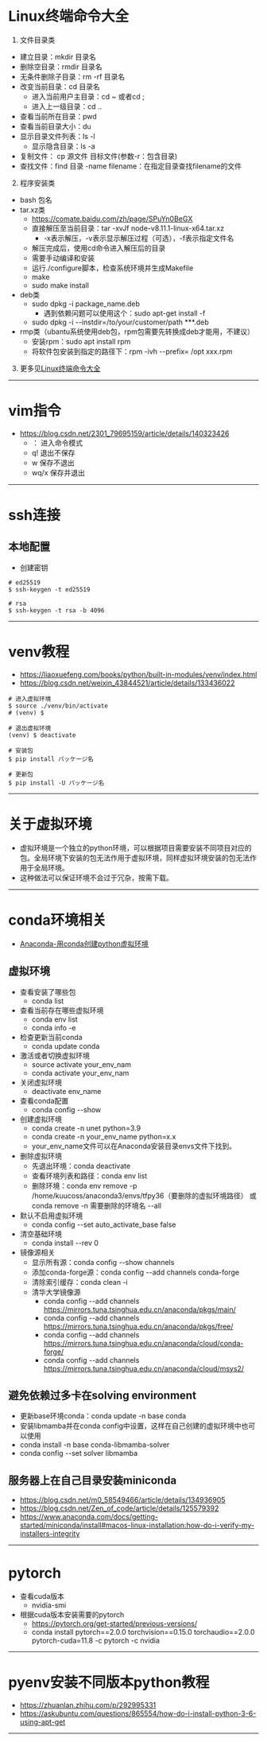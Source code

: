 # Linux终端命令大全
1. 文件目录类
- 建立目录：mkdir 目录名
- 删除空目录：rmdir 目录名
- 无条件删除子目录：rm -rf 目录名
- 改变当前目录：cd 目录名
  - 进入当前用户主目录：cd ~ 或者cd ;
  - 进入上一级目录：cd ..
- 查看当前所在目录：pwd
- 查看当前目录大小：du
- 显示目录文件列表：ls -l
  - 显示隐含目录：ls -a
- 复制文件： cp 源文件 目标文件(参数-r：包含目录)
- 查找文件：find 目录 -name filename：在指定目录查找filename的文件
2. 程序安装类 
  - bash 包名
  - tar.xz类
    - https://comate.baidu.com/zh/page/SPuYn0BeGX
    - 直接解压至当前目录：tar -xvJf node-v8.11.1-linux-x64.tar.xz
      - -x表示解压，-v表示显示解压过程（可选），-f表示指定文件名
    - 解压完成后，使用cd命令进入解压后的目录
    - 需要手动编译和安装
    - 运行./configure脚本，检查系统环境并生成Makefile
    - make
    - sudo make install
  - deb类
    - sudo dpkg -i package_name.deb
      - 遇到依赖问题可以使用这个：sudo apt-get install -f
    - sudo dpkg -i --instdir=/to/your/customer/path ***.deb
  - rmp类（ubantu系统使用deb包，rpm包需要先转换成deb才能用，不建议）
    - 安装rpm：sudo apt install rpm
    - 将软件包安装到指定的路径下：rpm -ivh --prefix= /opt  xxx.rpm
  
3. 更多见[Linux终端命令大全](https://blog.csdn.net/klo220/article/details/18036425)
---

# vim指令 
- https://blog.csdn.net/2301_79695159/article/details/140323426
  - ： 进入命令模式
  - q! 退出不保存
  - w 保存不退出
  - wq/x 保存并退出
---

# ssh连接
## 本地配置
- 创建密钥
```shell-session
# ed25519
$ ssh-keygen -t ed25519

# rsa
$ ssh-keygen -t rsa -b 4096 
```
---

# venv教程
- https://liaoxuefeng.com/books/python/built-in-modules/venv/index.html
- https://blog.csdn.net/weixin_43844521/article/details/133436022
```shell-session
# 进入虚拟环境
$ source ./venv/bin/activate
# (venv) $

# 退出虚拟环境
(venv) $ deactivate

# 安装包
$ pip install パッケージ名

# 更新包
$ pip install -U パッケージ名
```
---

# 关于虚拟环境
- 虚拟环境是一个独立的python环境，可以根据项目需要安装不同项目对应的包。全局环境下安装的包无法作用于虚拟环境，同样虚拟环境安装的包无法作用于全局环境。
- 这种做法可以保证环境不会过于冗杂，按需下载。
---

# conda环境相关
- [Anaconda-用conda创建python虚拟环境](https://zhuanlan.zhihu.com/p/94744929)

## 虚拟环境
- 查看安装了哪些包
  - conda list
- 查看当前存在哪些虚拟环境
  - conda env list
  - conda info -e
- 检查更新当前conda
  - conda update conda
- 激活或者切换虚拟环境
  - source activate your_env_nam
  - conda activate your_env_nam
- 关闭虚拟环境
  - deactivate env_name
- 查看conda配置
  - conda config --show
- 创建虚拟环境
  - conda create -n unet python=3.9
  - conda create -n your_env_name python=x.x
  - your_env_name文件可以在Anaconda安装目录envs文件下找到。
- 删除虚拟环境
  - 先退出环境：conda deactivate
  - 查看环境列表和路径：conda env list
  - 删除环境：conda env remove -p /home/kuucoss/anaconda3/envs/tfpy36（要删除的虚拟环境路径） 或 conda remove -n 需要删除的环境名 --all
- 默认不启用虚拟环境
  - conda config --set auto_activate_base false
- 清空基础环境
  - conda install --rev 0
- 镜像源相关
  - 显示所有源：conda config --show channels
  - 添加conda-forge源：conda config --add channels conda-forge
  - 清除索引缓存：conda clean -i
  - 清华大学镜像源
    - conda config --add channels https://mirrors.tuna.tsinghua.edu.cn/anaconda/pkgs/main/
    - conda config --add channels https://mirrors.tuna.tsinghua.edu.cn/anaconda/pkgs/free/
    - conda config --add channels https://mirrors.tuna.tsinghua.edu.cn/anaconda/cloud/conda-forge/
    - conda config --add channels https://mirrors.tuna.tsinghua.edu.cn/anaconda/cloud/msys2/

## 避免依赖过多卡在solving environment
- 更新base环境conda：conda update -n base conda
- 安装libmamba并在conda config中设置，这样在自己创建的虚拟环境中也可以使用
- conda install -n base conda-libmamba-solver
- conda config --set solver libmamba

## 服务器上在自己目录安装miniconda
- https://blog.csdn.net/m0_58549466/article/details/134936905
- https://blog.csdn.net/Zen_of_code/article/details/125579392
- https://www.anaconda.com/docs/getting-started/miniconda/install#macos-linux-installation:how-do-i-verify-my-installers-integrity
--- 

# pytorch
- 查看cuda版本
  - nvidia-smi
- 根据cuda版本安装需要的pytorch
  - https://pytorch.org/get-started/previous-versions/
  - conda install pytorch==2.0.0 torchvision==0.15.0 torchaudio==2.0.0 pytorch-cuda=11.8 -c pytorch -c nvidia
---

# pyenv安装不同版本python教程
- https://zhuanlan.zhihu.com/p/292995331
- https://askubuntu.com/questions/865554/how-do-i-install-python-3-6-using-apt-get
---
